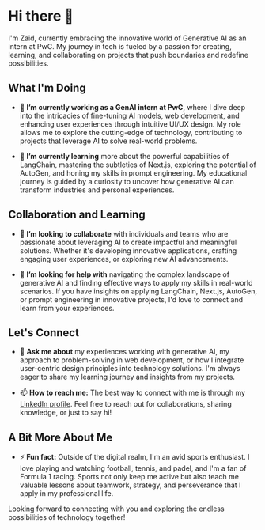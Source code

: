 # Hi there 👋

I'm Zaid, currently embracing the innovative world of Generative AI as an intern at PwC. My journey in tech is fueled by a passion for creating, learning, and collaborating on projects that push boundaries and redefine possibilities.

## What I'm Doing

- 🔭 **I’m currently working as a GenAI intern at PwC**, where I dive deep into the intricacies of fine-tuning AI models, web development, and enhancing user experiences through intuitive UI/UX design. My role allows me to explore the cutting-edge of technology, contributing to projects that leverage AI to solve real-world problems.

- 🌱 **I’m currently learning** more about the powerful capabilities of LangChain, mastering the subtleties of Next.js, exploring the potential of AutoGen, and honing my skills in prompt engineering. My educational journey is guided by a curiosity to uncover how generative AI can transform industries and personal experiences.

## Collaboration and Learning

- 👯 **I’m looking to collaborate** with individuals and teams who are passionate about leveraging AI to create impactful and meaningful solutions. Whether it's developing innovative applications, crafting engaging user experiences, or exploring new AI advancements.

- 🤔 **I’m looking for help with** navigating the complex landscape of generative AI and finding effective ways to apply my skills in real-world scenarios. If you have insights on applying LangChain, Next.js, AutoGen, or prompt engineering in innovative projects, I'd love to connect and learn from your experiences.

## Let's Connect

- 💬 **Ask me about** my experiences working with generative AI, my approach to problem-solving in web development, or how I integrate user-centric design principles into technology solutions. I'm always eager to share my learning journey and insights from my projects.

- 📫 **How to reach me:** The best way to connect with me is through my [LinkedIn profile](https://www.linkedin.com/in/zaidmaraqa/). Feel free to reach out for collaborations, sharing knowledge, or just to say hi!

## A Bit More About Me

- ⚡ **Fun fact:** Outside of the digital realm, I'm an avid sports enthusiast. I love playing and watching football, tennis, and padel, and I'm a fan of Formula 1 racing. Sports not only keep me active but also teach me valuable lessons about teamwork, strategy, and perseverance that I apply in my professional life.

Looking forward to connecting with you and exploring the endless possibilities of technology together!
